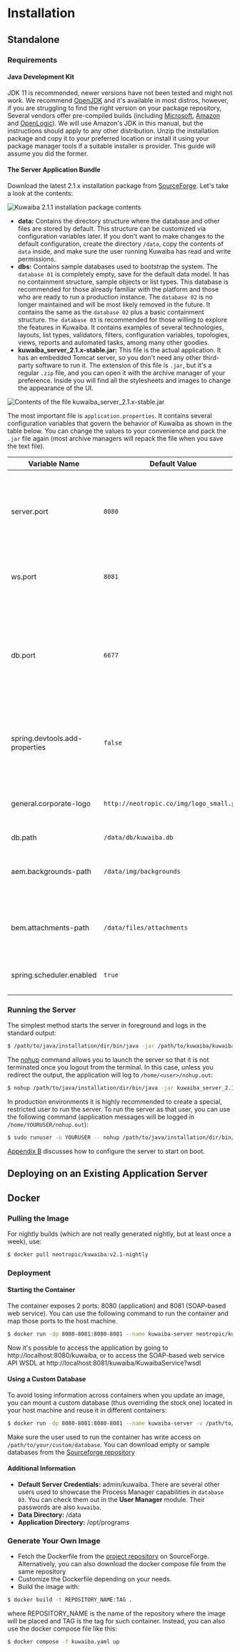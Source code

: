 # Installation
## Standalone
### Requirements
#### Java Development Kit
JDK 11 is recommended, newer versions have not been tested and might not work. We recommend [OpenJDK](https://www.openjdk.org) and it's available in most distros, however, if you are struggling to find the right version on your package repository, Several vendors offer pre-compiled builds (including [Microsoft](https://learn.microsoft.com/en-us/java/openjdk/), [Amazon](https://docs.aws.amazon.com/corretto/latest/corretto-11-ug/downloads-list.html) and [OpenLogic](https://www.openlogic.com/openjdk-downloads)). We will use Amazon's JDK in this manual, but the instructions should apply to any other distribution. Unzip the installation package and copy it to your preferred location or install it using your package manager tools if a suitable installer is provider. This guide will assume you did the former.
#### The Server Application Bundle
Download the latest 2.1.x installation package from [SourceForge](https://sourceforge.net/projects/kuwaiba/files/Version%202.x/). Let's take a look at the contents:

   ![Kuwaiba 2.1.1 installation package contents](images/installation_package.png)

* **data:** Contains the directory structure where the database and other files are stored by default. This structure can be customized via configuration variables later. If you don't want to make changes to the default configuration, create the directory `/data`, copy the contents of `data` inside, and make sure the user running Kuwaiba has read and write permissions.
* **dbs:** Contains sample databases used to bootstrap the system. The `database 01` is completely empty, save for the default data model. It has no containment structure, sample objects or list types. This database is recommended for those already familiar with the platform and those who are ready to run a production instance. The `database 02` is no longer maintained and will be most likely removed in the future. It contains the same as the `database 02` plus a basic containment structure. `The database 03` is recommended for those willing to explore the features in Kuwaiba. It contains examples of several technologies, layouts, list types, validators, filters, configuration variables, topologies, views, reports and automated tasks, among many other goodies.
* **kuwaiba_server_2.1.x-stable.jar:** This file is the actual application. It has an embedded Tomcat server, so you don't need any other third-party software to run it. The extension of this file is `.jar`, but it's a regular `.zip` file, and you can open it with the archive manager of your preference. Inside you will find all the stylesheets and images to change the appearance of the UI.

![Contents of the file kuwaiba_server_2.1.x-stable.jar](images/application_jar_contents.png)

The most important file is `application.properties`. It contains several configuration variables that govern the behavior of Kuwaiba as shown in the table below. You can change the values to your convenience and pack the `.jar` file again (most archive managers will repack the file when you save the text file).

| Variable Name | Default Value   |Description   |
| ------------- | ------------- | ------------- |
| server.port | `8080` |The port where the server will run. Note that this port is used to serve the UI, but it is different from that used to serve the web service |
| ws.port | `8081` |The port where the SOAP-based web service will listen |
| db.port | ``6677`` | Database port, if applicable. The default value is not the same default Neo4J's server port. Connections to this port from other hosts rather than localhost will be denied |
| spring.devtools.add-properties | `false` |Enable/disable Spring devtools. They're disabled automatically for all `jar` builds, but not for `war` files |
| general.corporate-logo | `http://neotropic.co/img/logo_small.png` | Corporate Logo URL. To be used primarily in reports and branding-related features |
| db.path | `/data/db/kuwaiba.db` | Database path |
| aem.backgrounds-path | ``/data/img/backgrounds`` | Path of the folder where background images for Object Views are saved |
| bem.attachments-path | ``/data/files/attachments`` | Path of the folder where files attached to inventory objects are stored |
| spring.scheduler.enabled | ``true`` | Enables/disables the job scheduler service |

### Running the Server
The simplest method starts the server in foreground and logs in the standard output:
```bash
$ /path/to/java/installation/dir/bin/java -jar /path/to/kuwaiba/kuwaiba_server_2.1.x-stable.jar
```

The [nohup](https://en.wikipedia.org/wiki/Nohup) command allows you to launch the server so that it is not terminated once you logout from the terminal. In this case, unless you redirect the output, the application will log to `/home/<user>/nohup.out`:
```bash
$ nohup /path/to/java/installation/dir/bin/java -jar kuwaiba_server_2.1-stable.jar&
```

In production environments it is highly recommended to create a special, restricted user to run the server. To run the server as that user, you can use the following command (application messages will be logged in `/home/YOURUSER/nohup.out`):
```bash
$ sudo runuser -u YOURUSER -- nohup /path/to/java/installation/dir/bin/java -jar kuwaiba_server_2.1-stable.jar&
```
[Appendix B](#appendix-b-starting-the-server-on-boot) discusses how to configure the server to start on boot.

## Deploying on an Existing Application Server
## Docker
### Pulling the Image

For nightly builds (which are not really generated nightly, but at least once a week), use:
```bash
$ docker pull neotropic/kuwaiba:v2.1-nightly
```
### Deployment
#### Starting the Container

The container exposes 2 ports: 8080 (application) and 8081 (SOAP-based web service). You can use the following command to run the container and map those ports to the host machine.
```bash
$ docker run -dp 8080-8081:8080-8081 --name kuwaiba-server neotropic/kuwaiba:v2.1-nightly
```
Now it's possible to access the application by going to http://localhost:8080/kuwaiba⁠, or to access the SOAP-based web service API WSDL at http://localhost:8081/kuwaiba/KuwaibaService?wsdl⁠

#### Using a Custom Database

To avoid losing information across containers when you update an image, you can mount a custom database (thus overriding the stock one) located in your host machine and reuse it in different containers:

```bash
$ docker run -dp 8080-8081:8080-8081 --name kuwaiba-server -v /path/to/your/custom/database:/data/db/kuwaiba.db neotropic/kuwaiba:v2.1-nightly
```
Make sure the user used to run the container has write access on ``/path/to/your/custom/database``. You can download empty or sample databases from the [Sourceforge repository](https://sourceforge.net/p/kuwaiba/code/HEAD/tree/server/trunk/dbs/)⁠

#### Additional Information
* **Default Server Credentials:** admin/kuwaiba. There are several other users used to showcase the Process Manager capabilities in ``database 03``. You can check them out in the **User Manager** module. Their passwords are also ``kuwaiba``.
* **Data Directory:** /data
* **Application Directory:** /opt/programs

### Generate Your Own Image
* Fetch the Dockerfile from the [project repository⁠](https://sourceforge.net/p/kuwaiba/code/HEAD/tree/server/trunk/docker/) on SourceForge. Alternatively, you can also download the docker compose file from the same repository⁠
* Customize the Dockerfile depending on your needs.
* Build the image with:
```bash
$ docker build -t REPOSITORY_NAME:TAG .
```
where REPOSITORY_NAME is the name of the repository where the image will be placed and TAG is the tag for such container. Instead, you can also use the docker compose file like this:
```bash
$ docker compose -f kuwaiba.yaml up
```